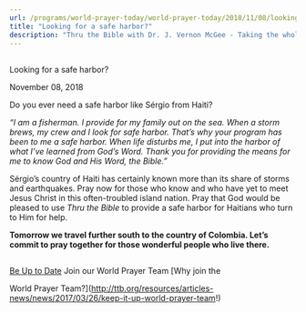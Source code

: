 ```yaml
---
url: /programs/world-prayer-today/world-prayer-today/2018/11/08/looking-for-a-safe-harbor
title: "Looking for a safe harbor?"
description: "Thru the Bible with Dr. J. Vernon McGee - Taking the whole Word to the whole world"
---
```







## 
 Looking for a safe harbor?


November 08, 2018




Do you ever need a safe harbor like Sérgio from Haiti?


*“I am a fisherman. I provide for my family out on the sea. When a storm brews, my crew and I look for safe harbor. That’s why your program has been to me a safe harbor. When life disturbs me, I put into the harbor of what I’ve learned from God’s Word. Thank you for providing the means for me to know God and His Word, the Bible.”*


Sérgio’s country of Haiti has certainly known more than its share of storms and earthquakes. Pray now for those who know and who have yet to meet Jesus Christ in this often-troubled island nation. Pray that God would be pleased to use *Thru the Bible* to provide a safe harbor for Haitians who turn to Him for help. 


**Tomorrow we travel further south to the country of Colombia. Let’s commit to pray together for those wonderful people who live there.** 







## 




[Be Up to Date](http://feeds.feedburner.com/WorldPrayerToday "World Prayer Today RSS Feed")
Join our World Prayer Team
[Why join the  

World Prayer Team?](http://ttb.org/resources/articles-news/news/2017/03/26/keep-it-up-world-prayer-team!)




